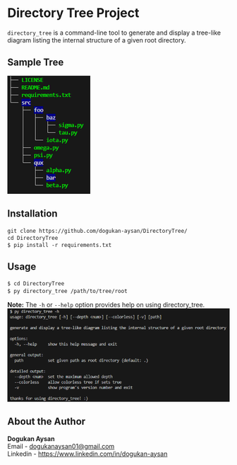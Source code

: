 # Directory Tree Project

`directory_tree` is a command-line tool to generate and display a tree-like diagram listing the internal structure of a given root directory.

## Sample Tree

![sample_tree](directory_tree/images/sample_output.png)

## Installation

```
git clone https://github.com/dogukan-aysan/DirectoryTree/
cd DirectoryTree
$ pip install -r requirements.txt
```

## Usage

```sh
$ cd DirectoryTree
$ py directory_tree /path/to/tree/root
```

**Note:** The `-h` or `--help` option provides help on using directory_tree.
![help_message](directory_tree/images/help_message.png)

## About the Author

**Dogukan Aysan** <br/>
Email - dogukanaysan01@gmail.com <br/>
Linkedin - https://www.linkedin.com/in/dogukan-aysan
